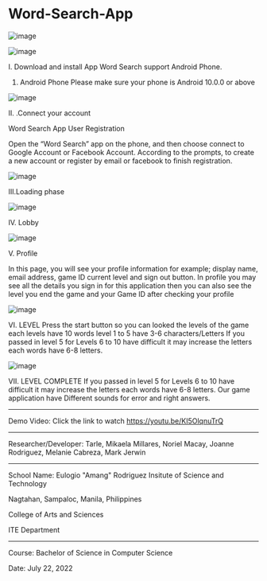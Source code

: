 # Word-Search-App
![image](https://user-images.githubusercontent.com/109793119/180432661-61b418dd-45be-4c7b-afb2-90beaf78fa4c.png)


![image](https://user-images.githubusercontent.com/109793119/180432797-b829c633-29a3-45c3-a6bf-ab0fcd1eda44.png)


I.	Download and install App
Word Search support Android Phone.
1.	Android Phone
Please make sure your phone is Android 10.0.0 or above 


![image](https://user-images.githubusercontent.com/109793119/180432859-33bba443-a667-49fc-8118-6e6f6ed1b2f6.png)


II. .Connect your account

Word Search App User Registration

Open the “Word Search” app on the phone, and then choose connect to Google Account or Facebook Account. According to the prompts, to create a new account or register by email or facebook to finish registration.



![image](https://user-images.githubusercontent.com/109793119/180433128-0bbf0d6e-4366-4146-8236-0de76512300d.png)


III.Loading phase




![image](https://user-images.githubusercontent.com/109793119/180433220-036f21d4-77cc-47e7-ba33-97f0a28b0cf5.png)


IV. Lobby




![image](https://user-images.githubusercontent.com/109793119/180434752-cad54053-7cac-4803-b461-223e6682fc09.png)



V. Profile

In this page, you will see your profile information for example; display name, email address, game ID current level and sign out button. In profile you may see all the details you sign in for this application then you can also see the level you end the game and your Game ID after checking your profile






![image](https://user-images.githubusercontent.com/109793119/180435378-99d2021e-bceb-4312-aa15-b89f2ad465da.png)



VI. LEVEL
Press the start button so you can looked the levels of the game each levels have 10 words level 1 to 5 have 3-6 characters/Letters If you passed in level 5 for Levels 6 to 10 have difficult it may increase the letters each words have 6-8 letters. 




![image](https://user-images.githubusercontent.com/109793119/180435435-1e26a37b-c2ba-4305-9c32-4532cf2385a4.png)




VII. LEVEL COMPLETE
If you passed in level 5 for Levels 6 to 10 have difficult it may increase the letters each words have 6-8 letters. Our game application have Different sounds for error and right answers.


---------------------------------------------


Demo Video:
Click the link to watch https://youtu.be/KI5OlqnuTrQ



------------------------------------



Researcher/Developer:
Tarle, Mikaela
Millares, Noriel
Macay, Joanne
Rodriguez, Melanie
Cabreza, Mark Jerwin


------------------------------


School Name:
Eulogio "Amang" Rodriguez Insitute of Science and Technology

Nagtahan, Sampaloc, Manila, Philippines

College of Arts and Sciences

ITE Department



---------------------------------------------

Course:
Bachelor of Science in Computer Science




Date:
July 22, 2022
